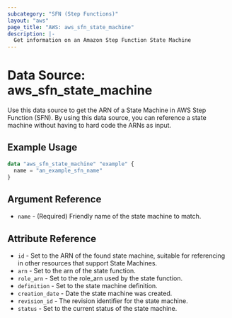 ```yaml
---
subcategory: "SFN (Step Functions)"
layout: "aws"
page_title: "AWS: aws_sfn_state_machine"
description: |-
  Get information on an Amazon Step Function State Machine
---
```


# Data Source: aws_sfn_state_machine

Use this data source to get the ARN of a State Machine in AWS Step
Function (SFN). By using this data source, you can reference a
state machine without having to hard code the ARNs as input.

## Example Usage

```terraform
data "aws_sfn_state_machine" "example" {
  name = "an_example_sfn_name"
}
```

## Argument Reference

* `name` - (Required) Friendly name of the state machine to match.

## Attribute Reference

* `id` - Set to the ARN of the found state machine, suitable for referencing in other resources that support State Machines.
* `arn` - Set to the arn of the state function.
* `role_arn` - Set to the role_arn used by the state function.
* `definition` - Set to the state machine definition.
* `creation_date` - Date the state machine was created.
* `revision_id` - The revision identifier for the state machine.
* `status` - Set to the current status of the state machine.
